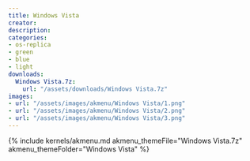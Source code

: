 ```yaml
---
title: Windows Vista
creator: 
description: 
categories:
- os-replica
- green
- blue
- light
downloads:
  Windows Vista.7z:
    url: "/assets/downloads/Windows Vista.7z"
images:
- url: "/assets/images/akmenu/Windows Vista/1.png"
- url: "/assets/images/akmenu/Windows Vista/2.png"
- url: "/assets/images/akmenu/Windows Vista/3.png"
---
```


{% include kernels/akmenu.md akmenu_themeFile="Windows Vista.7z" akmenu_themeFolder="Windows Vista" %}
